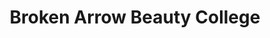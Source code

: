 ---
title: "Broken Arrow Beauty College"
url: /tulsa/broken-arrow-beauty-college/
shop: hairdresser
---